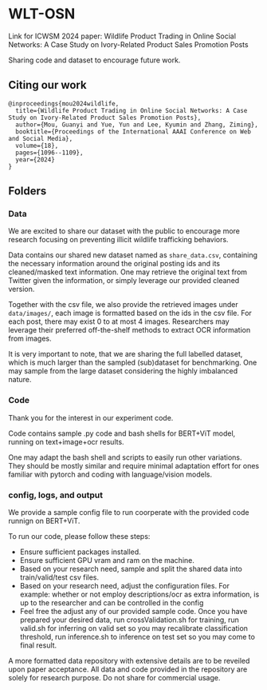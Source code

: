 # WLT-OSN
Link for ICWSM 2024 paper: Wildlife Product Trading in Online Social Networks: A Case Study on Ivory-Related Product Sales Promotion Posts

Sharing code and dataset to encourage future work. 

## Citing our work
```
@inproceedings{mou2024wildlife,
  title={Wildlife Product Trading in Online Social Networks: A Case Study on Ivory-Related Product Sales Promotion Posts},
  author={Mou, Guanyi and Yue, Yun and Lee, Kyumin and Zhang, Ziming},
  booktitle={Proceedings of the International AAAI Conference on Web and Social Media},
  volume={18},
  pages={1096--1109},
  year={2024}
}
```

## Folders
### Data
We are excited to share our dataset with the public to encourage more research focusing on preventing illicit wildlife trafficking behaviors.

Data contains our shared new dataset named as ``share_data.csv``, containing the necessary information around the original posting ids and its cleaned/masked text information. One may retrieve the original text from Twitter given the information, or simply leverage our provided cleaned version.

Together with the csv file, we also provide the retrieved images under ``data/images/``, each image is formatted based on the ids in the csv file. For each post, there may exist 0 to at most 4 images.
Researchers may leverage their preferred off-the-shelf methods to extract OCR information from images. 

It is very important to note, that we are sharing the full labelled dataset, which is much larger than the sampled (sub)dataset for benchmarking. One may sample from the large dataset considering the highly imbalanced nature.
### Code
Thank you for the interest in our experiment code. 

Code contains sample .py code and bash shells for BERT+ViT model, running on text+image+ocr results.

One may adapt the bash shell and scripts to easily run other variations. They should be mostly similar and require minimal adaptation effort for ones familiar with pytorch and coding with language/vision models.
### config, logs, and output
We provide a sample config file to run coorperate with the provided code runnign on BERT+ViT.

To run our code, please follow these steps:
- Ensure sufficient packages installed.
- Ensure sufficient GPU vram and ram on the machine.
- Based on your research need, sample and split the shared data into train/valid/test csv files.
- Based on your research need, adjust the configuration files. For example: whether or not employ descriptions/ocr as extra information, is up to the researcher and can be controlled in the config
- Feel free the adjust any of our provided sample code. Once you have prepared your desired data, run crossValidation.sh for training, run valid.sh for inferring on valid set so you may recalibrate classification threshold, run inference.sh to inference on test set so you may come to final result.

A more formatted data repository with extensive details are to be reveiled upon paper acceptance.
All data and code provided in the repository are solely for research purpose. Do not share for commercial usage.

